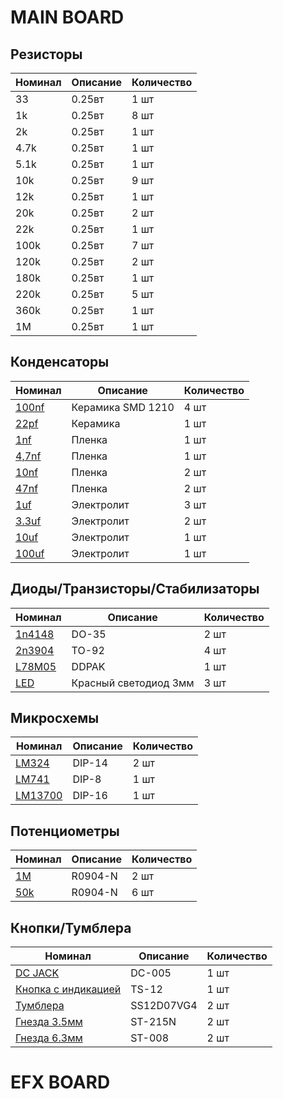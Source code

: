 # MAIN BOARD

## Резисторы

| Номинал | Описание | Количество |
| ------ | ----------- | ----------- |
| 33 | 0.25вт | 1 шт |
| 1k | 0.25вт | 8 шт |
| 2k | 0.25вт | 1 шт |
| 4.7k | 0.25вт | 1 шт |
| 5.1k | 0.25вт | 1 шт |
| 10k | 0.25вт | 9 шт |
| 12k | 0.25вт | 1 шт |
| 20k | 0.25вт | 2 шт |
| 22k | 0.25вт | 1 шт |
| 100k | 0.25вт | 7 шт |
| 120k | 0.25вт | 2 шт |
| 180k | 0.25вт | 1 шт |
| 220k | 0.25вт | 5 шт |
| 360k | 0.25вт | 1 шт |
| 1M | 0.25вт | 1 шт |

## Конденсаторы

| Номинал | Описание | Количество |
| ------ | ----------- | ----------- |
| [100nf](https://www.chipdip.ru/product/grm32dr72e104k) | Керамика SMD 1210 | 4 шт |
| [22pf](https://www.chipdip.ru/product0/9000313106) | Керамика | 1 шт |
| [1nf](https://www.chipdip.ru/product/b32529c1102j000) | Пленка | 1 шт |
| [4,7nf](https://www.chipdip.ru/product/b32529c3472j000) | Пленка | 1 шт |
| [10nf](https://www.chipdip.ru/product/b32529c1103j000) | Пленка | 2 шт |
| [47nf](https://www.chipdip.ru/product0/48805) | Пленка | 2 шт |
| [1uf](https://www.chipdip.ru/product0/9000565812) | Электролит | 3 шт |
| [3.3uf](https://www.chipdip.ru/product0/9000565827) | Электролит | 2 шт |
| [10uf](https://www.chipdip.ru/product0/9000565842) | Электролит | 1 шт |
| [100uf](https://www.chipdip.ru/product0/9000565756) | Электролит | 1 шт |

## Диоды/Транзисторы/Стабилизаторы

| Номинал | Описание | Количество |
| ------ | ----------- | ----------- |
| [1n4148](https://a.aliexpress.com/_AchTzd) | DO-35 | 2 шт |
| [2n3904](https://a.aliexpress.com/_9xh8vD) | TO-92 | 4 шт |
| [L78M05](https://a.aliexpress.com/_AcvypD) | DDPAK | 1 шт |
| [LED](https://www.chipdip.ru/product/gnl-3012hd) | Красный светодиод 3мм | 3 шт |

## Микросхемы

| Номинал | Описание | Количество |
| ------ | ----------- | ----------- |
| [LM324](https://a.aliexpress.com/_ArLX4b) | DIP-14 | 2 шт |
| [LM741](https://a.aliexpress.com/_AODHgb) | DIP-8 | 1 шт |
| [LM13700](https://a.aliexpress.com/_AKLPgF) | DIP-16 | 1 шт |

## Потенциометры

| Номинал | Описание | Количество |
| ------ | ----------- | ----------- |
| [1M](https://aliexpress.ru/item/1871188517.html) | R0904-N | 2 шт |
| [50k](https://aliexpress.ru/item/1871188517.html) | R0904-N | 6 шт |

## Кнопки/Тумблера
| Номинал | Описание | Количество |
| ------ | ----------- | ----------- |
| [DC JACK](https://a.aliexpress.com/_9z3rrD) | DC-005 | 1 шт |
| [Кнопка с индикацией](https://a.aliexpress.com/_9wfFIX) | TS-12 | 1 шт |
| [Тумблера](https://a.aliexpress.com/_Ap9OR9) | SS12D07VG4 | 2 шт |
| [Гнезда 3.5мм](https://www.chipdip.ru/product/st-215n-04) | ST-215N | 2 шт |
| [Гнезда 6.3мм](https://www.chipdip.ru/product/st-008s-05) | ST-008 | 2 шт |


# EFX BOARD